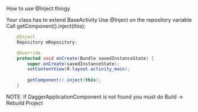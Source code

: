 How to use @Inject thingy

Your class has to extend BaseActivity
Use @Inject on the repository variable
Call getComponent().inject(this);

```java
	@Inject
    Repository mRepository;

    @Override
    protected void onCreate(Bundle savedInstanceState) {
        super.onCreate(savedInstanceState);
        setContentView(R.layout.activity_main);
        
        getComponent().inject(this);
    }
```

NOTE: If DaggerApplicationComponent is not found you must do Build -> Rebuild Project
